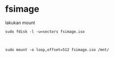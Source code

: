 # fsimage

lakukan mount<br>


```
sudo fdisk -l -u=sectors fsimage.iso
``` 
<br>

```
sudo mount -o loop,offset=512 fsimage.iso /mnt/
```
